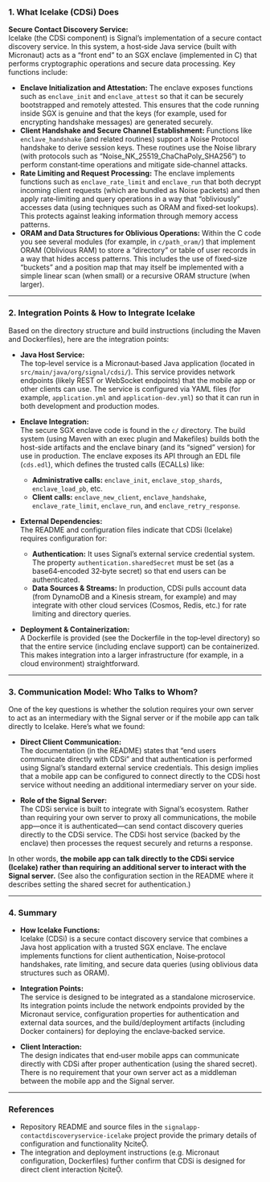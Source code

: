 ### 1. What Icelake (CDSi) Does

**Secure Contact Discovery Service:**  
Icelake (the CDSi component) is Signal’s implementation of a secure contact discovery service. In this system, a host‐side Java service (built with Micronaut) acts as a “front end” to an SGX enclave (implemented in C) that performs cryptographic operations and secure data processing. Key functions include:
  
- **Enclave Initialization and Attestation:** The enclave exposes functions such as `enclave_init` and `enclave_attest` so that it can be securely bootstrapped and remotely attested. This ensures that the code running inside SGX is genuine and that the keys (for example, used for encrypting handshake messages) are generated securely.
- **Client Handshake and Secure Channel Establishment:** Functions like `enclave_handshake` (and related routines) support a Noise Protocol handshake to derive session keys. These routines use the Noise library (with protocols such as “Noise_NK_25519_ChaChaPoly_SHA256”) to perform constant‐time operations and mitigate side‑channel attacks.
- **Rate Limiting and Request Processing:** The enclave implements functions such as `enclave_rate_limit` and `enclave_run` that both decrypt incoming client requests (which are bundled as Noise packets) and then apply rate‐limiting and query operations in a way that “obliviously” accesses data (using techniques such as ORAM and fixed‑set lookups). This protects against leaking information through memory access patterns.
- **ORAM and Data Structures for Oblivious Operations:** Within the C code you see several modules (for example, in `c/path_oram/`) that implement ORAM (Oblivious RAM) to store a “directory” or table of user records in a way that hides access patterns. This includes the use of fixed‑size “buckets” and a position map that may itself be implemented with a simple linear scan (when small) or a recursive ORAM structure (when larger).

---

### 2. Integration Points & How to Integrate Icelake

Based on the directory structure and build instructions (including the Maven and Dockerfiles), here are the integration points:

- **Java Host Service:**  
  The top‑level service is a Micronaut‑based Java application (located in `src/main/java/org/signal/cdsi/`). This service provides network endpoints (likely REST or WebSocket endpoints) that the mobile app or other clients can use. The service is configured via YAML files (for example, `application.yml` and `application-dev.yml`) so that it can run in both development and production modes.

- **Enclave Integration:**  
  The secure SGX enclave code is found in the `c/` directory. The build system (using Maven with an exec plugin and Makefiles) builds both the host-side artifacts and the enclave binary (and its “signed” version) for use in production. The enclave exposes its API through an EDL file (`cds.edl`), which defines the trusted calls (ECALLs) like:
  - **Administrative calls:** `enclave_init`, `enclave_stop_shards`, `enclave_load_pb`, etc.
  - **Client calls:** `enclave_new_client`, `enclave_handshake`, `enclave_rate_limit`, `enclave_run`, and `enclave_retry_response`.

- **External Dependencies:**  
  The README and configuration files indicate that CDSi (Icelake) requires configuration for:
  - **Authentication:** It uses Signal’s external service credential system. The property `authentication.sharedSecret` must be set (as a base64‑encoded 32‑byte secret) so that end users can be authenticated.
  - **Data Sources & Streams:** In production, CDSi pulls account data (from DynamoDB and a Kinesis stream, for example) and may integrate with other cloud services (Cosmos, Redis, etc.) for rate limiting and directory queries.

- **Deployment & Containerization:**  
  A Dockerfile is provided (see the Dockerfile in the top‑level directory) so that the entire service (including enclave support) can be containerized. This makes integration into a larger infrastructure (for example, in a cloud environment) straightforward.

---

### 3. Communication Model: Who Talks to Whom?

One of the key questions is whether the solution requires your own server to act as an intermediary with the Signal server or if the mobile app can talk directly to Icelake. Here’s what we found:

- **Direct Client Communication:**  
  The documentation (in the README) states that “end users communicate directly with CDSi” and that authentication is performed using Signal’s standard external service credentials. This design implies that a mobile app can be configured to connect directly to the CDSi host service without needing an additional intermediary server on your side.

- **Role of the Signal Server:**  
  The CDSi service is built to integrate with Signal’s ecosystem. Rather than requiring your own server to proxy all communications, the mobile app—once it is authenticated—can send contact discovery queries directly to the CDSi service. The CDSi host service (backed by the enclave) then processes the request securely and returns a response.

In other words, **the mobile app can talk directly to the CDSi service (Icelake) rather than requiring an additional server to interact with the Signal server.** (See also the configuration section in the README where it describes setting the shared secret for authentication.)

---

### 4. Summary

- **How Icelake Functions:**  
  Icelake (CDSi) is a secure contact discovery service that combines a Java host application with a trusted SGX enclave. The enclave implements functions for client authentication, Noise‑protocol handshakes, rate limiting, and secure data queries (using oblivious data structures such as ORAM).

- **Integration Points:**  
  The service is designed to be integrated as a standalone microservice. Its integration points include the network endpoints provided by the Micronaut service, configuration properties for authentication and external data sources, and the build/deployment artifacts (including Docker containers) for deploying the enclave‑backed service.

- **Client Interaction:**  
  The design indicates that end‑user mobile apps can communicate directly with CDSi after proper authentication (using the shared secret). There is no requirement that your own server act as a middleman between the mobile app and the Signal server.

---

### References

- Repository README and source files in the `signalapp-contactdiscoveryservice-icelake` project provide the primary details of configuration and functionality cite.
- The integration and deployment instructions (e.g. Micronaut configuration, Dockerfiles) further confirm that CDSi is designed for direct client interaction cite.
